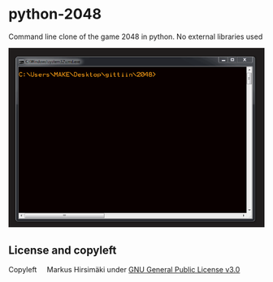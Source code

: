 # python-2048
Command line clone of the game 2048 in python. No external libraries used

![](https://raw.githubusercontent.com/hirsimaki-markus/python-2048/master/2048/2048_gif.gif)

## License and copyleft
Copyleft <img src="https://raw.githubusercontent.com/hirsimaki-markus/arduino-PS2-to-USB/master/images/copyleft.png" width="12" height="12"/> Markus Hirsimäki under [GNU General Public License v3.0](https://choosealicense.com/licenses/lgpl-3.0/)
